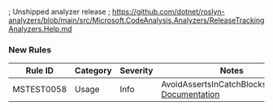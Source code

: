 ; Unshipped analyzer release
; https://github.com/dotnet/roslyn-analyzers/blob/main/src/Microsoft.CodeAnalysis.Analyzers/ReleaseTrackingAnalyzers.Help.md

### New Rules

Rule ID | Category | Severity | Notes
--------|----------|----------|-------
MSTEST0058 | Usage | Info | AvoidAssertsInCatchBlocksAnalyzer, [Documentation](https://learn.microsoft.com/dotnet/core/testing/mstest-analyzers/mstest0058)
